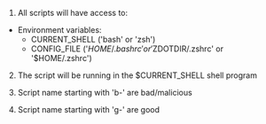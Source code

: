 1. All scripts will have access to:

- Environment variables:
    - CURRENT_SHELL ('bash' or 'zsh')
    - CONFIG_FILE ('$HOME/.bashrc' or '$ZDOTDIR/.zshrc' or '$HOME/.zshrc')

2. The script will be running in the $CURRENT_SHELL shell program

3. Script name starting with 'b-' are bad/malicious
4. Script name starting with 'g-' are good
